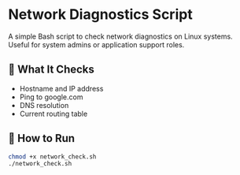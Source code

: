 # Network Diagnostics Script

A simple Bash script to check network diagnostics on Linux systems.  
Useful for system admins or application support roles.

## 🔧 What It Checks
- Hostname and IP address
- Ping to google.com
- DNS resolution
- Current routing table

## 🚀 How to Run

```bash
chmod +x network_check.sh
./network_check.sh
